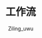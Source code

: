 ---
title: 工作流
icon: bars-staggered
author: Ziling_uwu
copyright: Copyright © 2023 Iridescent
footer: Powered by Vuepress with vuepress-theme-hope
category:
  - 管理文档
tag:
  - 流程
---